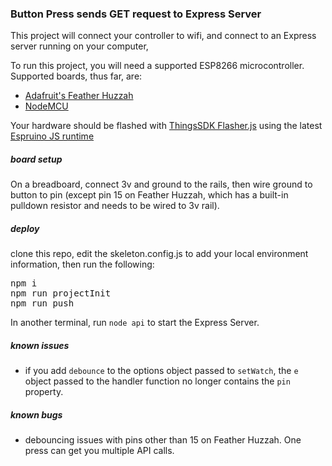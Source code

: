 ### Button Press sends GET request to Express Server
This project will connect your controller to wifi, and connect to an Express server running on your computer,

To run this project, you will need a supported ESP8266 microcontroller.  Supported boards, thus far, are:
- [Adafruit's Feather Huzzah]()
- [NodeMCU]()

Your hardware should be flashed with [ThingsSDK Flasher.js](https://github.com/thingsSDK/flasher.js) using the latest [Espruino JS runtime](http://www.espruino.com/EspruinoESP8266)

##### board setup
On a breadboard, connect 3v and ground to the rails, then wire ground to button to pin (except pin 15 on Feather Huzzah, which has a built-in pulldown resistor and needs to be wired to 3v rail).

##### deploy
clone this repo, edit the skeleton.config.js to add your local environment information, then run the following:

<pre>
npm i
npm run projectInit
npm run push
</pre>

In another terminal, run `node api` to start the Express Server.

##### known issues
- if you add `debounce` to the options object passed to `setWatch`, the `e` object passed to the handler function no longer contains the `pin` property.

##### known bugs
- debouncing issues with pins other than 15 on Feather Huzzah.  One press can get you multiple API calls.
